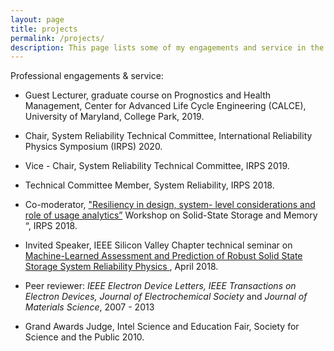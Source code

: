 ```yaml
---
layout: page
title: projects
permalink: /projects/
description: This page lists some of my engagements and service in the public domain.
---
```


Professional engagements & service:



- Guest Lecturer, graduate course on Prognostics and Health Management, Center for Advanced Life Cycle Engineering (CALCE), University of Maryland, College Park, 2019.

  

- Chair, System Reliability Technical Committee, International Reliability Physics Symposium (IRPS) 2020.

- Vice - Chair, System Reliability Technical Committee, IRPS 2019.

- Technical Committee Member, System Reliability, IRPS 2018.

  

- Co-moderator, <a href="http://irps.org/wp-content/uploads/2018/01/Storage-and-Memory-%E2%80%93-SSD-SD-DIMM.pdf" target="_blank"> "Resiliency in design, system- level considerations and role of usage analytics”</a> Workshop on Solid-State Storage and Memory “, IRPS 2018.

  

- Invited Speaker, IEEE Silicon Valley Chapter technical seminar on <a href="http://ewh.ieee.org/council/sfba/bayareatech/?p=7586" target="_blank"> Machine-Learned Assessment and Prediction of Robust Solid State Storage System Reliability Physics </a>, April 2018.

  

- Peer reviewer: *IEEE Electron Device Letters, IEEE Transactions on Electron Devices, Journal of Electrochemical Society* and *Journal of Materials Science*, 2007 - 2013

  

- Grand Awards Judge, Intel Science and Education Fair, Society for Science and the Public 2010.